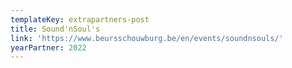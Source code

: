 ```yaml
---
templateKey: extrapartners-post
title: Sound'nSoul's
link: 'https://www.beursschouwburg.be/en/events/soundnsouls/'
yearPartner: 2022
---
```


